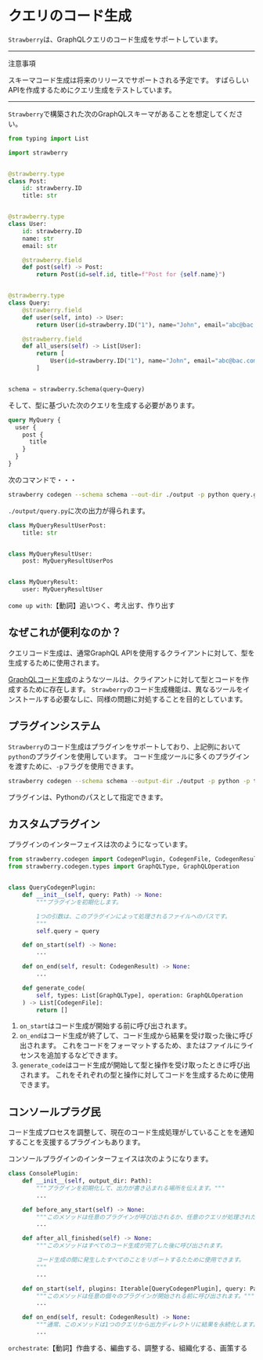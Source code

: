# クエリのコード生成

`Strawberry`は、GraphQLクエリのコード生成をサポートしています。

---

注意事項

スキーマコード生成は将来のリリースでサポートされる予定です。
すばらしいAPIを作成するためにクエリ生成をテストしています。

---

`Strawberry`で構築された次のGraphQLスキーマがあることを想定してください。

```python
from typing import List

import strawberry


@strawberry.type
class Post:
    id: strawberry.ID
    title: str


@strawberry.type
class User:
    id: strawberry.ID
    name: str
    email: str

    @strawberry.field
    def post(self) -> Post:
        return Post(id=self.id, title=f"Post for {self.name}")


@strawberry.type
class Query:
    @strawberry.field
    def user(self, into) -> User:
        return User(id=strawberry.ID("1"), name="John", email="abc@bac.com")

    @strawberry.field
    def all_users(self) -> List[User]:
        return [
            User(id=strawberry.ID("1"), name="John", email="abc@bac.com"),
        ]


schema = strawberry.Schema(query=Query)
```

そして、型に基づいた次のクエリを生成する必要があります。

```graphql
query MyQuery {
  user {
    post {
      title
    }
  }
}
```

次のコマンドで・・・

```sh
strawberry codegen --schema schema --out-dir ./output -p python query.graphql
```

`./output/query.py`に次の出力が得られます。

```python
class MyQueryResultUserPost:
    title: str


class MyQueryResultUser:
    post: MyQueryResultUserPos


class MyQueryResult:
    user: MyQueryResultUser
```

`come up with`:【動詞】追いつく、考え出す、作り出す

## なぜこれが便利なのか？

クエリコード生成は、通常GraphQL APIを使用するクライアントに対して、型を生成するために使用されます。

[GraphQLコード生成](https://www.graphql-code-generator.com/)のようなツールは、クライアントに対して型とコードを作成するために存在します。
`Strawberry`のコード生成機能は、異なるツールをインストールする必要なしに、同様の問題に対処することを目的としています。

## プラグインシステム

`Strawberry`のコード生成はプラグインをサポートしており、上記例において`python`のプラグインを使用しています。
コード生成ツールに多くのプラグインを渡すために、`-p`フラグを使用できます。

```sh
strawberry codegen --schema schema --output-dir ./output -p python -p typescript query.graphql
```

プラグインは、Pythonのパスとして指定できます。

## カスタムプラグイン

プラグインのインターフェイスは次のようになっています。

```python
from strawberry.codegen import CodegenPlugin, CodegenFile, CodegenResult
from strawberry.codegen.types import GraphQLType, GraphQLOperation


class QueryCodegenPlugin:
    def __init__(self, query: Path) -> None:
        """プラグインを初期化します。

        1つの引数は、このプラグインによって処理されるファイルへのパスです。
        """
        self.query = query

    def on_start(self) -> None:
        ...

    def on_end(self, result: CodegenResult) -> None:
        ...

    def generate_code(
        self, types: List[GraphQLType], operation: GraphQLOperation
    ) -> List[CodegenFile]:
        return []
```

1. `on_start`はコード生成が開始する前に呼び出されます。
2. `on_end`はコード生成が終了して、コード生成から結果を受け取った後に呼び出されます。
   これをコードをフォーマットするため、またはファイルにライセンスを追加するなどできます。
3. `generate_code`はコード生成が開始して型と操作を受け取ったときに呼び出されます。
   これをそれぞれの型と操作に対してコードを生成するために使用できます。

## コンソールプラグ民

コード生成プロセスを調整して、現在のコード生成処理がしていることをを通知することを支援するプラグインもあります。

コンソールプラグインのインターフェイスは次のようになります。

```python
class ConsolePlugin:
    def __init__(self, output_dir: Path):
        """プラグインを初期化して、出力が書き込まれる場所を伝えます。"""
        ...

    def before_any_start(self) -> None:
        """このメソッドは任意のプラグインが呼び出されるか、任意のクエリが処理された後に呼び出されます。"""
        ...

    def after_all_finished(self) -> None:
        """このメソッドはすべてのコード生成が完了した後に呼び出されます。

        コード生成の間に発生したすべてのことをリポートするたために使用できます。
        """
        ...

    def on_start(self, plugins: Iterable[QueryCodegenPlugin], query: Path) -> None:
        """このメソッドは任意の個々のプラグインが開始される前に呼び出されます。"""
        ...

    def on_end(self, result: CodegenResult) -> None:
        """通常、このメソッドは1つのクエリから出力ディレクトリに結果を永続化します。"""
        ...
```

`orchestrate`:【動詞】作曲する、編曲する、調整する、組織化する、画策する
